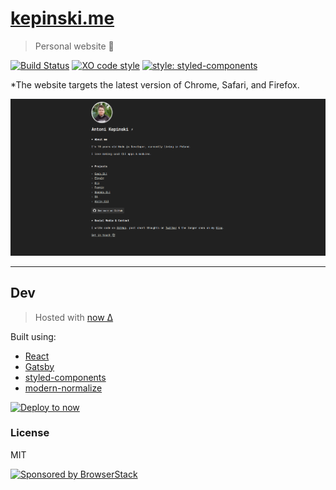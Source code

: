 # [kepinski.me](https://kepinski.me)

> Personal website 🚀

[![Build Status](https://travis-ci.org/xxczaki/kepinski.me.svg?branch=master)](https://travis-ci.org/xxczaki/kepinski.me) [![XO code style](https://img.shields.io/badge/code_style-XO-5ed9c7.svg)](https://github.com/xojs/xo)
[![style: styled-components](https://img.shields.io/badge/style-%F0%9F%92%85%20styled--components-orange.svg?colorB=daa357&colorA=db748e)](https://github.com/styled-components/styled-components)

*The website targets the latest version of Chrome, Safari, and Firefox.

![Screenshot](screenshot.png)

---

## Dev

> Hosted with [now Δ](https://zeit.com/now)

Built using:

- [React](https://reactjs.org/)
- [Gatsby](https://www.gatsbyjs.org/)
- [styled-components](https://www.styled-components.com/)
- [modern-normalize](https://github.com/sindresorhus/modern-normalize)

[![Deploy to now](https://deploy.now.sh/static/button.svg)](https://deploy.now.sh/?repo=https://github.com/xxczaki/kepinski.me)

### License

MIT

<a href="https://www.browserstack.com/"><img src="https://imgur.com/l3iy9C6.png" width="512" alt="Sponsored by BrowserStack"></a>
